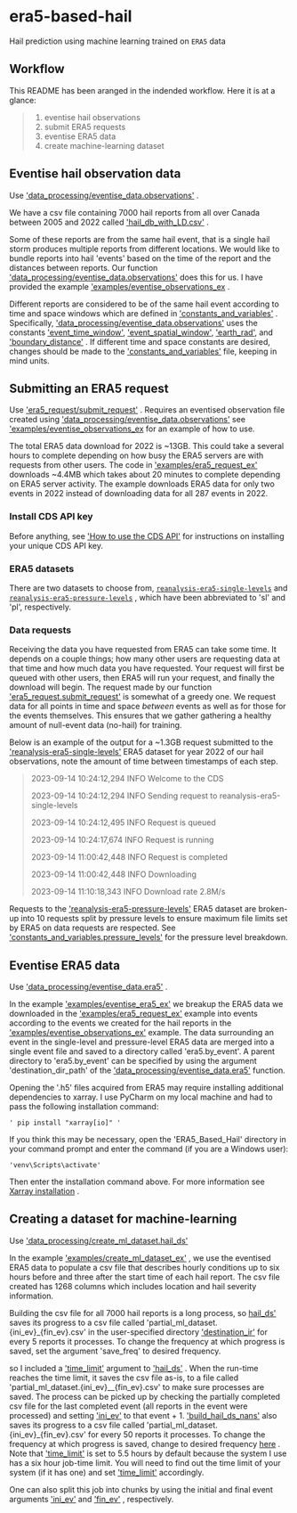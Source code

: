 # era5-based-hail
Hail prediction using machine learning trained on `ERA5` data

## Workflow
This README has been aranged in the indended workflow. Here it is at a glance: 

> 1. eventise hail observations
> 2. submit ERA5 requests 
> 3. eventise ERA5 data 
> 4. create machine-learning dataset

## Eventise hail observation data
Use 
['data_processing/eventise_data.observations'](https://github.com/aconlon-eccc/era5-based-hail/blob/master/data_processing/eventise_data.py#L18)
.

We have a csv file containing 7000 hail reports from all over Canada between 2005 and 2022 called 
['hail_db_with_LD.csv'](https://github.com/aconlon-eccc/era5-based-hail/blob/master/examples/hail_db_with_LD.csv)
.

Some of these reports are from the same hail event, that is a single hail storm produces multiple reports from different
locations. We would like to bundle reports into hail 'events' based on the time of the report and the distances between reports. Our function 
['data_processing/eventise_data.observations'](https://github.com/aconlon-eccc/era5-based-hail/blob/master/data_processing/eventise_data.py#L18) 
does this for us. I have provided the example
['examples/eventise_observations_ex](https://github.com/aconlon-eccc/era5-based-hail/blob/master/examples/eventise_observations_ex.py)
.

Different reports are considered to be of the same hail event according to time and space windows which are defined in 
['constants_and_variables'](https://github.com/aconlon-eccc/era5-based-hail/blob/master/constants_and_variables.py)
. Specifically, 
['data_processing/eventise_data.observations'](https://github.com/aconlon-eccc/era5-based-hail/blob/master/data_processing/eventise_data.py#L18) 
uses the constants 
['event_time_window'](https://github.com/aconlon-eccc/era5-based-hail/blob/master/constants_and_variables.py#L1), 
['event_spatial_window'](https://github.com/aconlon-eccc/era5-based-hail/blob/master/constants_and_variables.py#L2), 
['earth_rad'](https://github.com/aconlon-eccc/era5-based-hail/blob/master/constants_and_variables.py#L3), 
and 
['boundary_distance'](https://github.com/aconlon-eccc/era5-based-hail/blob/master/constants_and_variables.py#L4)
. If different time and space constants are desired, changes should be made to the 
['constants_and_variables'](https://github.com/aconlon-eccc/era5-based-hail/blob/master/constants_and_variables.py) 
file, keeping in mind units.


## Submitting an ERA5 request
Use 
['era5_request/submit_request'](https://github.com/aconlon-eccc/era5-based-hail/blob/master/era5_request/era5_request.py#L47)
. Requires an eventised observation file created using 
['data_processing/eventise_data.observations'](https://github.com/aconlon-eccc/era5-based-hail/blob/master/data_processing/eventise_data.py#L18)
see
['examples/eventise_observations_ex](https://github.com/aconlon-eccc/era5-based-hail/blob/master/examples/eventise_observations_ex.py) 
for an example of how to use.

The total ERA5 data download for 2022 is ~13GB. This could take a several hours to complete depending on how busy the ERA5 servers
are with requests from other users. The code in 
['examples/era5_request_ex'](https://github.com/aconlon-eccc/era5-based-hail/blob/master/examples/era5_request.ex.py) 
downloads ~4.4MB which takes about 20 minutes to complete depending on ERA5 server activity. The example downloads ERA5 data for only two events in 2022 instead of downloading data for all 287 events in 2022.


### Install CDS API key
Before anything, see 
['How to use the CDS API'](https://cds.climate.copernicus.eu/api-how-to) 
for instructions on installing your unique CDS API key.


### ERA5 datasets
There are two datasets to choose from, 
[`reanalysis-era5-single-levels`](https://cds.climate.copernicus.eu/cdsapp#!/dataset/reanalysis-era5-single-levels?tab=overview)
and 
[`reanalysis-era5-pressure-levels`](https://cds.climate.copernicus.eu/cdsapp#!/dataset/reanalysis-era5-pressure-levels?tab=overview)
, which have been abbreviated to 'sl' and 'pl', respectively.


### Data requests
Receiving the data you have requested from ERA5 can take some time. It depends on a couple things; how many other users
are requesting data at that time and how much data you have requested. Your request will first be queued with other
users, then ERA5 will run your request, and finally the download will begin. The request made by our function 
['era5_request.submit_request'](https://github.com/aconlon-eccc/era5-based-hail/blob/master/era5_request/era5_request.py#L47)
is somewhat of a greedy one. We request data for all points in time and space *between* events as well as for those for the events themselves. This ensures that we gather gathering a healthy amount of null-event data (no-hail) for training.

Below is an example of the output for a ~1.3GB request submitted to the 
['reanalysis-era5-single-levels'](https://cds.climate.copernicus.eu/cdsapp#!/dataset/reanalysis-era5-single-levels?tab=overview) 
ERA5 dataset for year 2022 of our hail observations, note the amount of time between timestamps of each step.

> 2023-09-14 10:24:12,294 INFO Welcome to the CDS
> 
> 2023-09-14 10:24:12,294 INFO Sending request to reanalysis-era5-single-levels
> 
> 2023-09-14 10:24:12,495 INFO Request is queued
> 
> 2023-09-14 10:24:17,674 INFO Request is running
> 
> 2023-09-14 11:00:42,448 INFO Request is completed
> 
> 2023-09-14 11:00:42,448 INFO Downloading
> 
> 2023-09-14 11:10:18,343 INFO Download rate 2.8M/s

Requests to the 
['reanalysis-era5-pressure-levels'](https://cds.climate.copernicus.eu/cdsapp#!/dataset/reanalysis-era5-pressure-levels?tab=overview) 
ERA5 dataset are broken-up into 10 requests split by pressure levels to ensure maximum file limits set by ERA5 on data requests are respected. See 
['constants_and_variables.pressure_levels'](https://github.com/aconlon-eccc/era5-based-hail/blob/master/constants_and_variables.py#L30) 
for the pressure level breakdown.


## Eventise ERA5 data

Use 
['data_processing/eventise_data.era5'](https://github.com/aconlon-eccc/era5-based-hail/blob/master/data_processing/eventise_data.py#L93)
.

In the example 
['examples/eventise_era5_ex'](https://github.com/aconlon-eccc/era5-based-hail/blob/master/examples/eventise_era5_ex.py) 
we breakup the ERA5 data we downloaded in the 
['examples/era5_request_ex'](https://github.com/aconlon-eccc/era5-based-hail/blob/master/examples/era5_request_ex.py) 
example into events according to the events we created for the hail reports in the 
['examples/eventise_observations_ex'](https://github.com/aconlon-eccc/era5-based-hail/blob/master/examples/eventise_observations_ex.py) 
example. The data surrounding an event in the single-level and pressure-level ERA5 data are merged into a single event file and saved to a directory called 'era5.by_event'. A parent directory to 'era5.by_event' can be specified by using the argument 'destination_dir_path' of the 
['data_processing/eventise_data.era5'](https://github.com/aconlon-eccc/era5-based-hail/blob/master/data_processing/eventise_data.py#L93) 
function.

Opening the '.h5' files acquired from ERA5 may require installing additional dependencies to xarray. I use PyCharm on
my local machine and had to pass the following installation command:

    ' pip install "xarray[io]" '

If you think this may be necessary, open the 'ERA5_Based_Hail' directory in your command prompt and enter the command (if you are a Windows user):

    'venv\Scripts\activate'

Then enter the installation command above. For more information see 
[Xarray installation](https://docs.xarray.dev/en/latest/getting-started-guide/installing.html)
.

## Creating a dataset for machine-learning

Use 
['data_processing/create_ml_dataset.hail_ds'](https://github.com/aconlon-eccc/era5-based-hail/blob/master/data_processing/create_ml_dataset.py)

In the example 
['examples/create_ml_dataset_ex'](https://github.com/aconlon-eccc/era5-based-hail/blob/master/examples/create_ml_dataset_ex.py) 
, we use the eventised ERA5 data to populate a csv file that describes hourly conditions up to six hours before and three after the start time of each hail report. The csv file created has 1268 columns which includes location and hail severity information.

Building the csv file for all 7000 hail reports is a long process, so 
[hail_ds'](https://github.com/aconlon-eccc/era5-based-hail/blob/master/data_processing/create_ml_dataset.py)
saves its progress to a csv file called 'partial_ml_dataset.{ini_ev}_{fin_ev}.csv' in the user-specified directory 
['destination_ir'](https://github.com/aconlon-eccc/era5-based-hail/blob/master/data_processing/create_ml_dataset.py#L13) 
for every 5 reports it processes. To change the frequency at which progress is saved, set the argument
'save_freq'
to desired frequency.

so I included a 
['time_limit'](https://github.com/aconlon-eccc/era5-based-hail/blob/master/data_processing/create_ml_dataset.py#L13) 
argument to 
['hail_ds'](https://github.com/aconlon-eccc/era5-based-hail/blob/master/data_processing/create_ml_dataset.py) 
. When the run-time reaches the time limit, it saves the csv file as-is, to a file called 
'partial_ml_dataset.{ini_ev}__{fin_ev}.csv' 
to make sure processes are saved. The process can be picked up by checking the partially completed csv file for the last completed event (all reports in the event were processed) and setting 
['ini_ev'](https://github.com/aconlon-eccc/era5-based-hail/blob/master/data_processing/create_ml_dataset.py#L13) 
to that event + 1. 
['build_hail_ds_nans'](https://github.com/aconlon-eccc/era5-based-hail/blob/master/data_processing/create_ml_dataset.py) 
also saves its progress to a csv file called 'partial_ml_dataset.{ini_ev}_{fin_ev}.csv' for every 50 reports it processes. To change the frequency at which progress is saved, change to desired frequency 
[here](https://github.com/aconlon-eccc/era5-based-hail/blob/e0beeae18fb9b6b8c882ec937440f6fd247970bf/data_processing/create_ml_dataset.py#L254C17-L254C20)
.
Note that 
['time_limit'](https://github.com/aconlon-eccc/era5-based-hail/blob/master/data_processing/create_ml_dataset.py#L13) 
is set to 5.5 hours by default because the system I use has a six hour job-time limit. You will need to find out the time limit of your system (if it has one) and set 
['time_limit'](https://github.com/aconlon-eccc/era5-based-hail/blob/master/data_processing/create_ml_dataset.py#L13) 
accordingly. 

One can also split this job into chunks by using the initial and final event arguments 
['ini_ev'](https://github.com/aconlon-eccc/era5-based-hail/blob/master/data_processing/create_ml_dataset.py#L13) 
and 
['fin_ev'](https://github.com/aconlon-eccc/era5-based-hail/blob/master/data_processing/create_ml_dataset.py#L13)
, respectively. 
